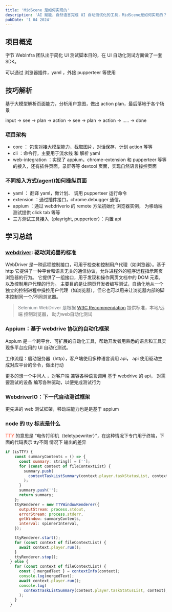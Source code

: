 ```yaml
---
title: 'MidScene 是如何实现的'
description: 'AI 赋能，自然语言完成 UI 自动测试化的工具，MidScene是如何实现的？'
pubDate: '1 04 2024'
---
```

## 项目概览
字节 WebInfra 团队出于简化 UI 测试脚本目的，在 UI 自动化测试方面做了一套 SDK。

可以通过 浏览器插件，yaml ，外接 pupperteer 等使用

## 技巧解析
基于大模型解析页面能力，分析用户意图，做出 action plan，最后落地于各个场景

input -> see ->  plan -> action -> see -> plan -> action -> ..... -> done

### 项目架构
+ core ： 包含对接大模型能力，截取图片，对话保存，计划 action 等等
+ cli ：命令行，主要用于流水线 和 解析 yaml
+ web-integration ：实现了 appium，chrome-extension 和 pupperteer 等等的接入，还有插件页面，录屏等等 devtool 页面，实现自然语言操控页面

### 不同接入方式(agent)如何操纵页面
+ yaml ： 翻译 yaml，做计划、 调用 pupperteer 运行命令
+ extension ：通过插件接口，chrome.debugger 通信，
+ appium ：通过 webdriverio 的 remote 方法初始化 浏览器实例， 为移动端测试提供 click tab 等等
+ 三方测试工具接入（playright, pupperteer）：内置 api

## 学习总结

### [webdriver](https://w3c.github.io/webdriver/#abstract): 驱动浏览器的标准
WebDriver 是一种远程控制接口，可用于检查和控制用户代理（如浏览器）。基于 http
它提供了一种平台和语言无关的通信协议，允许进程外的程序远程指示网页浏览器的行为。
它提供了一组接口，用于发现和操作网页文档中的 DOM 元素，以及控制用户代理的行为。
主要目的是让网页开发者编写测试，自动化地从一个独立的控制进程中操控用户代理（如浏览器），但它也可以用来让浏览器内部的脚本控制同一个/不同浏览器。

>  <font style="color:rgb(111, 117, 122);">Selenium WebDriver 是根据 </font>[W3C Recommendation](https://www.w3.org/TR/webdriver1/) 提供标准，本地/远端 控制浏览器， 助力web自动化测试
>

### Appium：基于 webdrive 协议的自动化框架
Appium 是一个跨平台、可扩展的自动化工具，帮助开发者用熟悉的语言和工具实现多平台应用的 UI 自动化测试。

工作流程：启动服务器（http），客户端使用多种语言调用 api， api 使用驱动生成对应平台的命令，做出行动

更多的想一个中间人 ，对客户端 兼容各种语言调用  基于 webdrive 的 api， 对需要测试的设备 编写各种驱动，以便完成测试行为

### WebdriverIO：下一代自动测试框架
更先进的 web 测试框架，移动端能力也是是基于 appium

### node 的 tty 标志是什么

<font style="color:rgb(255, 80, 44);background-color:rgb(255, 245, 245);">TTY </font><font >  的意思是 “电传打印机（teletypewriter）”，在这种情况下专门用于终端，下面的代码表示 tty不同 情况下 输出的差异</font>

```javascript
if (isTTY) {
    const summaryContents = () => {
      const summary: string[] = [''];
      for (const context of fileContextList) {
        summary.push(
          contextTaskListSummary(context.player.taskStatusList, context),
        );
      }
      summary.push('');
      return summary;
    };
    ttyRenderer = new TTYWindowRenderer({
      outputStream: process.stdout,
      errorStream: process.stderr,
      getWindow: summaryContents,
      interval: spinnerInterval,
    });

    ttyRenderer.start();
    for (const context of fileContextList) {
      await context.player.run();
    }
    ttyRenderer.stop();
  } else {
    for (const context of fileContextList) {
      const { mergedText } = contextInfo(context);
      console.log(mergedText);
      await context.player.run();
      console.log(
        contextTaskListSummary(context.player.taskStatusList, context),
      );
    }
  }
```

